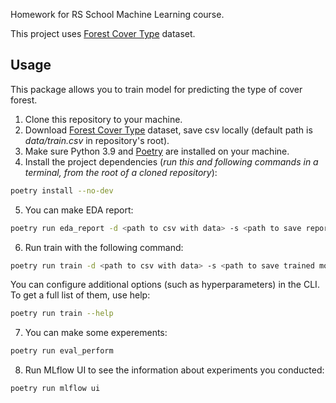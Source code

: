 Homework for RS School Machine Learning course.

This project uses [Forest Cover Type](https://www.kaggle.com/competitions/forest-cover-type-prediction/data) dataset.

## Usage
This package allows you to train model for predicting the type of cover forest.
1. Clone this repository to your machine.
2. Download [Forest Cover Type](https://www.kaggle.com/competitions/forest-cover-type-prediction/data) dataset, save csv locally (default path is *data/train.csv* in repository's root).
3. Make sure Python 3.9 and [Poetry](https://python-poetry.org/docs/) are installed on your machine.
4. Install the project dependencies (*run this and following commands in a terminal, from the root of a cloned repository*):
```sh
poetry install --no-dev
```
5. You can make EDA report:
```sh
poetry run eda_report -d <path to csv with data> -s <path to save report>
```

6. Run train with the following command:
```sh
poetry run train -d <path to csv with data> -s <path to save trained model>
```
You can configure additional options (such as hyperparameters) in the CLI. To get a full list of them, use help:
```sh
poetry run train --help
```
7. You can make some experements:
```sh
poetry run eval_perform
```

8. Run MLflow UI to see the information about experiments you conducted:
```sh
poetry run mlflow ui
```

